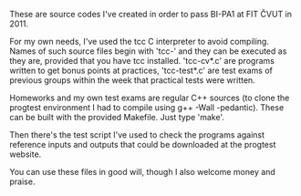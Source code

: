 These are source codes I've created in order to pass BI-PA1 at FIT ČVUT in 2011.

For my own needs, I've used the tcc C interpreter to avoid compiling. Names of
such source files begin with 'tcc-' and they can be executed as they are,
provided that you have tcc installed. 'tcc-cv\*.c' are programs written to get
bonus points at practices, 'tcc-test\*.c' are test exams of previous groups
within the week that practical tests were written.

Homeworks and my own test exams are regular C++ sources (to clone the progtest
environment I had to compile using g++ -Wall -pedantic). These can be built
with the provided Makefile. Just type 'make'.

Then there's the test script I've used to check the programs against reference
inputs and outputs that could be downloaded at the progtest website.


You can use these files in good will, though I also welcome money and praise.

